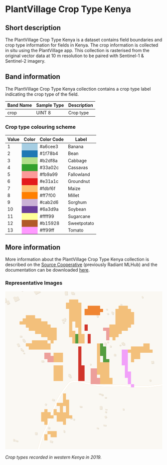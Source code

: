 # PlantVillage Crop Type Kenya

## Short description

The PlantVillage Crop Type Kenya is a dataset contains field boundaries and crop type information for fields in Kenya. The crop information is collected in situ using the PlantVillage app. This collection is rasterised from the original vector data at 10 m resolution to be paired with Sentinel-1 & Sentinel-2 imagery. 

## Band information

The PlantVillage Crop Type Kenya collection contains a crop type label indicating the crop type of the field. 

<table>
  <thead>
    <tr>
      <th>Band Name</th>
      <th>Sample Type</th>
      <th>Description</th>
    </tr>
  </thead>
  <tbody>
    <tr>
      <td>crop</td>
      <td >UINT 8</td>
      <td>Crop type</td>
    </tr>
   </tbody>
</table>

### Crop type colouring scheme

<table>
  <thead>
    <tr>
      <th>Value</th>
      <th>Color</th>
      <th>Color Code</th>
      <th>Label</th>
    </tr>
  </thead>
  <tbody>
    <tr>
      <td>1</td>
      <td bgcolor="#a6cee3"></td>
      <td>#a6cee3</td>
      <td>Banana</td>
    </tr>
    <tr>
      <td>2</td>
      <td bgcolor="#1f78b4"></td>
      <td>#1f78b4</td>
      <td>Bean</td>
    </tr>
    <tr>
      <td>3</td>
      <td bgcolor="#b2df8a"></td>
      <td>#b2df8a</td>
      <td>Cabbage</td>
    </tr>
    <tr>
      <td>4</td>
      <td bgcolor="#33a02c"></td>
      <td>#33a02c</td>
      <td>Cassavas</td>
    </tr>
    <tr>
      <td>5</td>
      <td bgcolor="#fb9a99"></td>
      <td>#fb9a99</td>
      <td>Fallowland</td>
    </tr>
    <tr>
      <td>6</td>
      <td bgcolor="#e31a1c"></td>
      <td>#e31a1c</td>
      <td>Groundnut</td>
    </tr>
    <tr>
      <td>7</td>
      <td bgcolor="#fdbf6f"></td>
      <td>#fdbf6f</td>
      <td>Maize</td>
    </tr>
    <tr>
      <td>8</td>
      <td bgcolor="#ff7f00"></td>
      <td>#ff7f00</td>
      <td>Millet</td>
    </tr>
    <tr>
      <td>9</td>
      <td bgcolor="#cab2d6"></td>
      <td>#cab2d6</td>
      <td>Sorghum</td>
    </tr>
    <tr>
      <td>10</td>
      <td bgcolor="#6a3d9a"></td>
      <td>#6a3d9a</td>
      <td>Soybean</td>
    </tr>
    <tr>
      <td>11</td>
      <td bgcolor="#ffff99"></td>
      <td>#ffff99</td>
      <td>Sugarcane</td>
    </tr>
    <tr>
      <td>12</td>
      <td bgcolor="#b15928"></td>
      <td>#b15928</td>
      <td>Sweetpotato</td>
    </tr>
    <tr>
      <td>13</td>
      <td bgcolor="#ff99ff"></td>
      <td>#ff99ff</td>
      <td>Tomato</td>
    </tr>
  </tbody>
</table>

## More information

More information about the PlantVillage Crop Type Kenya collection is described on the [Source Cooperative](https://beta.source.coop/repositories/radiantearth/african-crops-kenya-01/description) (previously Radiant MLHub) and the documentation can be downloaded [here](https://data.source.coop/radiantearth/african-crops-kenya-01/Kenya_Documentation.pdf).

### Representative Images

![Western Kenya crops](western_kenya_crops.png)

*Crop types recorded in western Kenya in 2019.*
